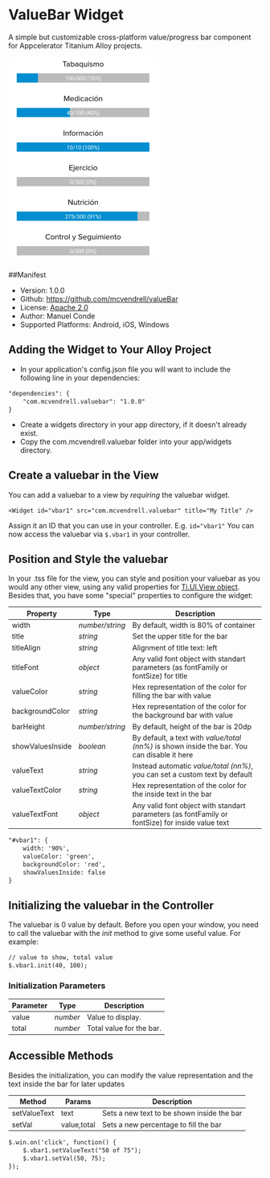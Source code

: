 # ValueBar Widget

A simple but customizable cross-platform value/progress bar component for Appcelerator Titanium Alloy projects.

![Widget example](example.png)

##Manifest
* Version: 1.0.0
* Github: https://github.com/mcvendrell/valueBar
* License: [Apache 2.0](http://www.apache.org/licenses/LICENSE-2.0.html)
* Author: Manuel Conde
* Supported Platforms: Android, iOS, Windows

## Adding the Widget to Your Alloy Project

* In your application's config.json file you will want to include the following line in your dependencies:

```
"dependencies": {
    "com.mcvendrell.valuebar": "1.0.0"
}
```

*  Create a widgets directory in your app directory, if it doesn't already exist.
*  Copy the com.mcvendrell.valuebar folder into your app/widgets directory. 

## Create a valuebar in the View
You can add a valuebar to a view by *requiring* the valuebar widget. 

	<Widget id="vbar1" src="com.mcvendrell.valuebar" title="My Title" />

Assign it an ID that you can use in your controller. E.g. `id="vbar1"` You can now access the valuebar via `$.vbar1` in your controller.

## Position and Style the valuebar
In your .tss file for the view, you can style and position your valuebar as you would any other view, using any valid properties for [Ti.UI.View object](http://docs.appcelerator.com/titanium/latest/#!/api/Titanium.UI.View).
Besides that, you have some "special" properties to configure the widget:

| Property | Type | Description |
| ---------- | ---- | ----------- |
| width | *number/string* | By default, width is 80% of container |
| title | *string* | Set the upper title for the bar |
| titleAlign | *string* | Alignment of title text: left|center|right |
| titleFont | *object* | Any valid font object with standart parameters (as fontFamily or fontSize) for title |
| valueColor | *string* | Hex representation of the color for filling the bar with value |
| backgroundColor | *string* | Hex representation of the color for the background bar with value |
| barHeight | *number/string* | By default, height of the bar is 20dp |
| showValuesInside | *boolean* | By default, a text with *value/total (nn%)* is shown inside the bar. You can disable it here |
| valueText | *string* | Instead automatic *value/total (nn%)*, you can set a custom text by default |
| valueTextColor | *string* | Hex representation of the color for the inside text in the bar |
| valueTextFont | *object* | Any valid font object with standart parameters (as fontFamily or fontSize) for inside value text |


```
"#vbar1": {
    width: '90%',
    valueColor: 'green',
    backgroundColor: 'red',
    showValuesInside: false
}
```

## Initializing the valuebar in the Controller

The valuebar is 0 value by default. Before you open your window, you need to call the valuebar with the *init* method to give some useful value. For example:

```
// value to show, total value
$.vbar1.init(40, 100);
```
### Initialization Parameters

| Parameter | Type | Description |
| --------- | ---- | ----------- |
| value | *number* | Value to display. |
| total | *number* | Total value for the bar. |

## Accessible Methods

Besides the initialization, you can modify the value representation and the text inside the bar for later updates

| Method | Params | Description |
| ---------- | ---- | ----------- |
| setValueText | text | Sets a new text to be shown inside the bar |
| setVal | value,total | Sets a new percentage to fill the bar |

```
$.win.on('click', function() {
    $.vbar1.setValueText("50 of 75");
    $.vbar1.setVal(50, 75);
});
```
